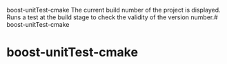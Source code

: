 boost-unitTest-cmake
The current build number of the project is displayed. Runs a test at the build stage to check the validity of the version number.# boost-unitTest-cmake
# boost-unitTest-cmake
